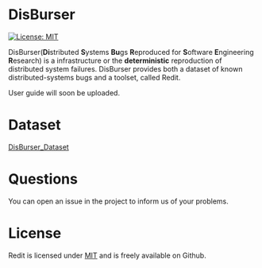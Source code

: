 # DisBurser

 [![License: MIT](https://img.shields.io/badge/License-MIT-yellow.svg)](https://opensource.org/licenses/MIT) 


DisBurser(**Di**stributed **S**ystems **Bu**gs **R**eproduced for **S**oftware **E**ngineering **R**esearch) is a infrastructure or the **deterministic** reproduction of distributed system failures. DisBurser provides both a dataset of known distributed-systems bugs and a toolset, called Redit. 

<!-- With dockers running on the machine, we can easily simulate the operation of a real-world distributed system on Redit and find defects of the system by the test events.

Currently, node failure, network partition, network delay, network packet loss, and clock drift is supported.

For Java, we can force a specific order between nodes in order to reproduce a specific time-sensitive scenario and inject failures before or after a specific method is called when a specific stack trace is present. -->

User guide will soon be uploaded.

# Dataset
[DisBurser_Dataset](https://anonymous.4open.science/r/DisBurser_Dataset-E8B5/)


# Questions

You can open an issue in the project to inform us of your problems. 

# License

Redit is licensed under [MIT](https://opensource.org/licenses/MIT) and is freely available on Github.
